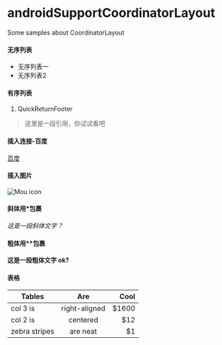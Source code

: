 # androidSupportCoordinatorLayout
Some samples about CoordinatorLayout

#### 无序列表
* 无序列表一
* 无序列表2

#### 有序列表
1. QuickReturnFooter

> 这里是一段引用，你试试看吧

#### 插入连接-百度
[百度](http://baidu.com)

#### 插入图片
![Mou icon](http://mouapp.com/Mou_128.png)

#### 斜体用*包裹
*这是一段斜体文字？*

#### 粗体用**包裹
**这是一段粗体文字 ok?**

#### 表格
| Tables        | Are           | Cool  |
| ------------- |:-------------:| -----:|
| col 3 is      | right-aligned | $1600 |
| col 2 is      | centered      |   $12 |
| zebra stripes | are neat      |    $1 |

